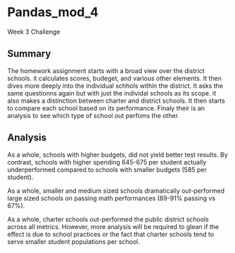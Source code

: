 # Pandas_mod_4
Week 3 Challenge 


## Summary
   The homework assignment starts with a broad view over the district schools. it calculates scores, budeget, and various other elements. It then dives more deeply into the individual schhols within the district. It asks the same questionns again but with just the individal schools as its scope. it also makes a distinction between charter and district schools. It then starts to compare each school based on its performance. Finaly their is an analysis to see which type of school out perfoms the other.
   
## Analysis
As a whole, schools with higher budgets, did not yield better test results. By contrast, schools with higher spending 645-675 per student actually underperformed compared to schools with smaller budgets (585 per student).

As a whole, smaller and medium sized schools dramatically out-performed large sized schools on passing math performances (89-91% passing vs 67%).

As a whole, charter schools out-performed the public district schools across all metrics. However, more analysis will be required to glean if the effect is due to school practices or the fact that charter schools tend to serve smaller student populations per school.
